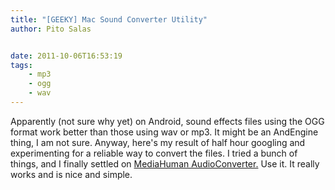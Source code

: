 ```yaml
---
title: "[GEEKY] Mac Sound Converter Utility"
author: Pito Salas


date: 2011-10-06T16:53:19
tags:
    - mp3
    - ogg
    - wav
---
```




Apparently (not sure why yet) on Android, sound effects files using the OGG
format work better than those using wav or mp3. It might be an AndEngine
thing, I am not sure. Anyway, here's my result of half hour googling and
experimenting for a reliable way to convert the files. I tried a bunch of
things, and I finally settled on [MediaHuman
AudioConverter.](<http://www.mediahuman.com/?app=mhac&ver=1.2>) Use it. It
really works and is nice and simple.


